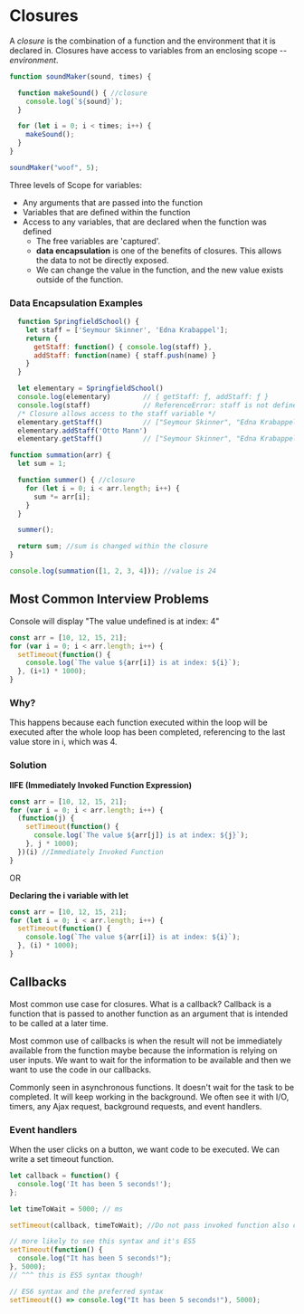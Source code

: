 # Closures

A _closure_ is the combination of a function and the environment that it is declared in. Closures have access to variables from an enclosing scope --_environment_.

``` JavaScript
function soundMaker(sound, times) {

  function makeSound() { //closure
    console.log(`${sound}`);
  }

  for (let i = 0; i < times; i++) {
    makeSound();
  }
}

soundMaker("woof", 5);
```
Three levels of Scope for variables:
* Any arguments that are passed into the function
* Variables that are defined within the function
* Access to any variables, that are declared when the function was defined
  * The free variables are 'captured'.
  * __data encapsulation__ is one of the benefits of closures. This allows the data to not be directly exposed.
  * We can change the value in the function, and the new value exists outside of the function.

### Data Encapsulation Examples
``` JavaScript
  function SpringfieldSchool() {
    let staff = ['Seymour Skinner', 'Edna Krabappel'];
    return {
      getStaff: function() { console.log(staff) },
      addStaff: function(name) { staff.push(name) }
    }
  }

  let elementary = SpringfieldSchool()
  console.log(elementary)        // { getStaff: ƒ, addStaff: ƒ }
  console.log(staff)             // ReferenceError: staff is not defined
  /* Closure allows access to the staff variable */
  elementary.getStaff()          // ["Seymour Skinner", "Edna Krabappel"]
  elementary.addStaff('Otto Mann')
  elementary.getStaff()          // ["Seymour Skinner", "Edna Krabappel", "Otto Mann"]
```


``` JavaScript
function summation(arr) {
  let sum = 1;

  function summer() { //closure
    for (let i = 0; i < arr.length; i++) {
      sum *= arr[i];
    }
  }

  summer();

  return sum; //sum is changed within the closure
}

console.log(summation([1, 2, 3, 4])); //value is 24
```

## Most Common Interview Problems

Console will display "The value undefined is at index: 4"
``` JavaScript
const arr = [10, 12, 15, 21];
for (var i = 0; i < arr.length; i++) {
  setTimeout(function() {
    console.log(`The value ${arr[i]} is at index: ${i}`);
  }, (i+1) * 1000);
}
```

### Why?
This happens because each function executed within the loop will be executed after the whole loop has been completed, referencing to the last value store in i, which was 4.

### Solution

__IIFE (Immediately Invoked Function Expression)__
``` JavaScript
const arr = [10, 12, 15, 21];
for (var i = 0; i < arr.length; i++) {
  (function(j) {
    setTimeout(function() {
      console.log(`The value ${arr[j]} is at index: ${j}`);
    }, j * 1000);
  })(i) //Immediately Invoked Function
}
```

OR

__Declaring the i variable with let__
``` JavaScript
const arr = [10, 12, 15, 21];
for (let i = 0; i < arr.length; i++) {
  setTimeout(function() {
    console.log(`The value ${arr[i]} is at index: ${i}`);
  }, (i) * 1000);
}
```


## Callbacks

Most common use case for closures. What is a callback? Callback is a function that is passed to another function as an argument that is intended to be called at a later time.

Most common use of callbacks is when the result will not be immediately available from the function maybe because the information is relying on user inputs. We want to wait for the information to be available and then we want to use the code in our callbacks.

Commonly seen in asynchronous functions. It doesn't wait for the task to be completed. It will keep working in the background. We often see it with I/O, timers, any Ajax request, background requests, and event handlers.

### Event handlers

When the user clicks on a button, we want code to be executed. We can write a set timeout function.

``` JavaScript
let callback = function() {
  console.log('It has been 5 seconds!');
};

let timeToWait = 5000; // ms

setTimeout(callback, timeToWait); //Do not pass invoked function also callback returns the returned value of the callback

// more likely to see this syntax and it's ES5
setTimeout(function() {
  console.log("It has been 5 seconds!");
}, 5000);
// ^^^ this is ES5 syntax though!

// ES6 syntax and the preferred syntax
setTimeout(() => console.log("It has been 5 seconds!"), 5000);
```
